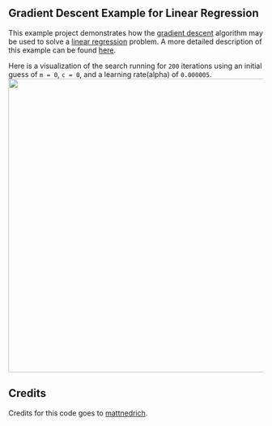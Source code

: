 ## Gradient Descent Example for Linear Regression
This example project demonstrates how the [gradient descent](http://en.wikipedia.org/wiki/Gradient_descent) algorithm may be used to solve a [linear regression](http://en.wikipedia.org/wiki/Linear_regression) problem. A more detailed description of this example can be found [here](https://spin.atomicobject.com/2014/06/24/gradient-descent-linear-regression/).


Here is a visualization of the search running for `200` iterations using an initial guess of `m = 0`, `c = 0`, and a learning rate(alpha) of `0.000005`.
<br>
<img src="https://github.com/mattnedrich/GradientDescentExample/blob/master/gradient_descent_example.gif" width="580">


## Credits

Credits for this code goes to [mattnedrich](https://github.com/mattnedrich).
